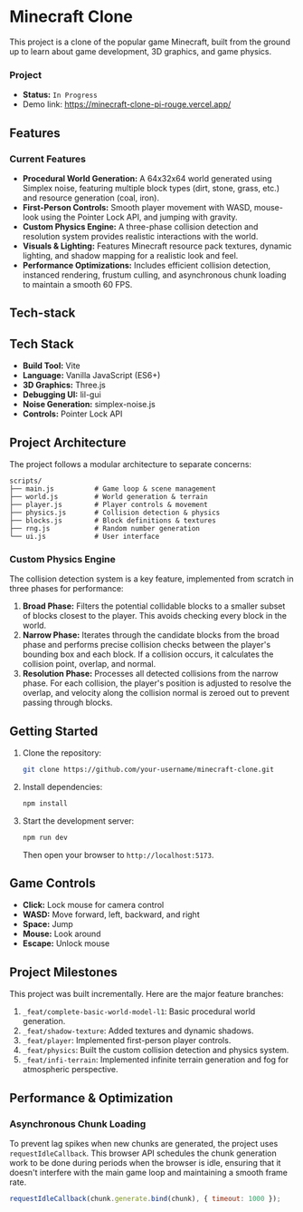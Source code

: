 # Minecraft Clone

This project is a clone of the popular game Minecraft, built from the ground up to learn about game development, 3D graphics, and game physics.

### Project

- **Status:** `In Progress`
- Demo link: https://minecraft-clone-pi-rouge.vercel.app/

## Features

### Current Features
- **Procedural World Generation:** A 64x32x64 world generated using Simplex noise, featuring multiple block types (dirt, stone, grass, etc.) and resource generation (coal, iron).
- **First-Person Controls:** Smooth player movement with WASD, mouse-look using the Pointer Lock API, and jumping with gravity.
- **Custom Physics Engine:** A three-phase collision detection and resolution system provides realistic interactions with the world.
- **Visuals & Lighting:** Features Minecraft resource pack textures, dynamic lighting, and shadow mapping for a realistic look and feel.
- **Performance Optimizations:** Includes efficient collision detection, instanced rendering, frustum culling, and asynchronous chunk loading to maintain a smooth 60 FPS.

## Tech-stack

## Tech Stack

- **Build Tool:** Vite
- **Language:** Vanilla JavaScript (ES6+)
- **3D Graphics:** Three.js
- **Debugging UI:** lil-gui
- **Noise Generation:** simplex-noise.js
- **Controls:** Pointer Lock API

## Project Architecture

The project follows a modular architecture to separate concerns:

```
scripts/
├── main.js          # Game loop & scene management
├── world.js         # World generation & terrain
├── player.js        # Player controls & movement
├── physics.js       # Collision detection & physics
├── blocks.js        # Block definitions & textures
├── rng.js           # Random number generation
└── ui.js            # User interface
```

### Custom Physics Engine

The collision detection system is a key feature, implemented from scratch in three phases for performance:

1.  **Broad Phase:** Filters the potential collidable blocks to a smaller subset of blocks closest to the player. This avoids checking every block in the world.
2.  **Narrow Phase:** Iterates through the candidate blocks from the broad phase and performs precise collision checks between the player's bounding box and each block. If a collision occurs, it calculates the collision point, overlap, and normal.
3.  **Resolution Phase:** Processes all detected collisions from the narrow phase. For each collision, the player's position is adjusted to resolve the overlap, and velocity along the collision normal is zeroed out to prevent passing through blocks.

## Getting Started

1.  Clone the repository:
    ```sh
    git clone https://github.com/your-username/minecraft-clone.git
    ```
2.  Install dependencies:
    ```sh
    npm install
    ```
3.  Start the development server:
    ```sh
    npm run dev
    ```
    Then open your browser to `http://localhost:5173`.

## Game Controls

- **Click:** Lock mouse for camera control
- **WASD:** Move forward, left, backward, and right
- **Space:** Jump
- **Mouse:** Look around
- **Escape:** Unlock mouse

## Project Milestones

This project was built incrementally. Here are the major feature branches:

1.  `_feat/complete-basic-world-model-l1`: Basic procedural world generation.
2.  `_feat/shadow-texture`: Added textures and dynamic shadows.
3.  `_feat/player`: Implemented first-person player controls.
4.  `_feat/physics`: Built the custom collision detection and physics system.
5.  `_feat/infi-terrain`: Implemented infinite terrain generation and fog for atmospheric perspective.

## Performance & Optimization

### Asynchronous Chunk Loading

To prevent lag spikes when new chunks are generated, the project uses `requestIdleCallback`. This browser API schedules the chunk generation work to be done during periods when the browser is idle, ensuring that it doesn't interfere with the main game loop and maintaining a smooth frame rate.

```javascript
requestIdleCallback(chunk.generate.bind(chunk), { timeout: 1000 });
```
